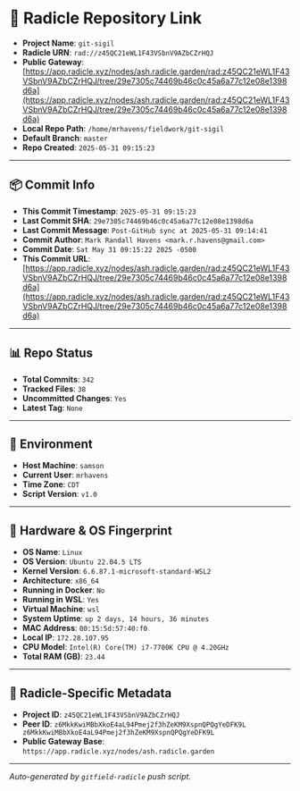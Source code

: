 # 🔗 Radicle Repository Link

- **Project Name**: `git-sigil`
- **Radicle URN**: `rad://z45QC21eWL1F43VSbnV9AZbCZrHQJ`
- **Public Gateway**: [https://app.radicle.xyz/nodes/ash.radicle.garden/rad:z45QC21eWL1F43VSbnV9AZbCZrHQJ/tree/29e7305c74469b46c0c45a6a77c12e08e1398d6a](https://app.radicle.xyz/nodes/ash.radicle.garden/rad:z45QC21eWL1F43VSbnV9AZbCZrHQJ/tree/29e7305c74469b46c0c45a6a77c12e08e1398d6a)
- **Local Repo Path**: `/home/mrhavens/fieldwork/git-sigil`
- **Default Branch**: `master`
- **Repo Created**: `2025-05-31 09:15:23`

---

## 📦 Commit Info

- **This Commit Timestamp**: `2025-05-31 09:15:23`
- **Last Commit SHA**: `29e7305c74469b46c0c45a6a77c12e08e1398d6a`
- **Last Commit Message**: `Post-GitHub sync at 2025-05-31 09:14:41`
- **Commit Author**: `Mark Randall Havens <mark.r.havens@gmail.com>`
- **Commit Date**: `Sat May 31 09:15:22 2025 -0500`
- **This Commit URL**: [https://app.radicle.xyz/nodes/ash.radicle.garden/rad:z45QC21eWL1F43VSbnV9AZbCZrHQJ/tree/29e7305c74469b46c0c45a6a77c12e08e1398d6a](https://app.radicle.xyz/nodes/ash.radicle.garden/rad:z45QC21eWL1F43VSbnV9AZbCZrHQJ/tree/29e7305c74469b46c0c45a6a77c12e08e1398d6a)

---

## 📊 Repo Status

- **Total Commits**: `342`
- **Tracked Files**: `38`
- **Uncommitted Changes**: `Yes`
- **Latest Tag**: `None`

---

## 🧭 Environment

- **Host Machine**: `samson`
- **Current User**: `mrhavens`
- **Time Zone**: `CDT`
- **Script Version**: `v1.0`

---

## 🧬 Hardware & OS Fingerprint

- **OS Name**: `Linux`
- **OS Version**: `Ubuntu 22.04.5 LTS`
- **Kernel Version**: `6.6.87.1-microsoft-standard-WSL2`
- **Architecture**: `x86_64`
- **Running in Docker**: `No`
- **Running in WSL**: `Yes`
- **Virtual Machine**: `wsl`
- **System Uptime**: `up 2 days, 14 hours, 36 minutes`
- **MAC Address**: `00:15:5d:57:40:f0`
- **Local IP**: `172.28.107.95`
- **CPU Model**: `Intel(R) Core(TM) i7-7700K CPU @ 4.20GHz`
- **Total RAM (GB)**: `23.44`

---

## 🌱 Radicle-Specific Metadata

- **Project ID**: `z45QC21eWL1F43VSbnV9AZbCZrHQJ`
- **Peer ID**: `z6MkkKwiMBbXkoE4aL94Pmej2f3hZeKM9XspnQPQgYeDFK9L
z6MkkKwiMBbXkoE4aL94Pmej2f3hZeKM9XspnQPQgYeDFK9L`
- **Public Gateway Base**: `https://app.radicle.xyz/nodes/ash.radicle.garden`

---

_Auto-generated by `gitfield-radicle` push script._
